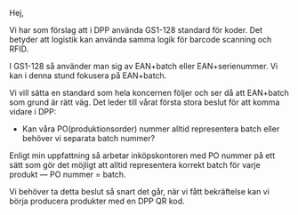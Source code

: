Hej,

Vi har som förslag att i DPP använda GS1-128 standard för koder. Det betyder att logistik kan använda samma logik för barcode scanning och RFID.

I GS1-128 så använder man sig av EAN+batch eller EAN+serienummer. Vi kan i denna stund fokusera på EAN+batch.

Vi vill sätta en standard som hela koncernen följer och ser då att EAN+batch som grund är rätt väg.
Det leder till vårat första stora beslut för att komma vidare i DPP:

- Kan våra PO(produktionsorder) nummer alltid representera batch eller behöver vi separata batch nummer?

Enligt min uppfattning så arbetar inköpskontoren med PO nummer på ett sätt som gör det möjligt att alltid representera korrekt batch för varje produkt — PO nummer = batch.

Vi behöver ta detta beslut så snart det går, när vi fått bekräftelse kan vi börja producera produkter med en DPP QR kod.